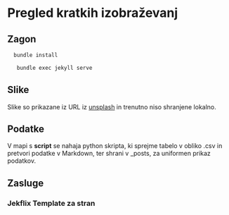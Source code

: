 # Pregled kratkih izobraževanj

## Zagon

```bash
  bundle install
```

```bash
   bundle exec jekyll serve
```

## Slike

Slike so prikazane iz  URL iz [unsplash](https://unsplash.com) in trenutno niso shranjene lokalno.


## Podatke

V mapi s **script** se nahaja python skripta, ki sprejme tabelo v obliko .csv in pretvori podatke v Markdown, ter shrani v _posts, za uniformen prikaz podatkov.

## Zasluge
### Jekflix Template za stran
